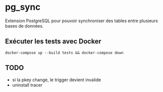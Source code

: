 # pg_sync

Extension PostgreSQL pour pouvoir synchroniser des tables entre plusieurs bases de données.

## Exécuter les tests avec Docker

    docker-compose up --build tests && docker-compose down

## TODO

- si la pkey change, le trigger devient invalide
- uninstall tracer
